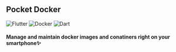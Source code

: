 ## Pocket Docker

<img src="https://img.shields.io/badge/Flutter-02569B?style=for-the-badge&logo=flutter&logoColor=white" alt="Flutter"/> <img src="https://img.shields.io/badge/Docker-2CA5E0?style=for-the-badge&logo=docker&logoColor=white" alt="Docker"/> <img src="https://img.shields.io/badge/Dart-0175C2?style=for-the-badge&logo=dart&logoColor=white" alt="Dart"/>

#### Manage and maintain docker images and conatiners right on your smartphone✨

